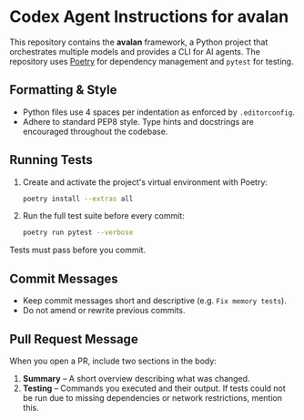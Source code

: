 # Codex Agent Instructions for avalan

This repository contains the **avalan** framework, a Python project that orchestrates multiple models and provides a CLI for AI agents.  The repository uses [Poetry](https://python-poetry.org/) for dependency management and `pytest` for testing.

## Formatting & Style

- Python files use 4 spaces per indentation as enforced by `.editorconfig`.
- Adhere to standard PEP8 style.  Type hints and docstrings are encouraged throughout the codebase.

## Running Tests

1. Create and activate the project's virtual environment with Poetry:

   ```bash
   poetry install --extras all
   ```

2. Run the full test suite before every commit:

   ```bash
   poetry run pytest --verbose
   ```

Tests must pass before you commit.

## Commit Messages

- Keep commit messages short and descriptive (e.g. `Fix memory tests`).
- Do not amend or rewrite previous commits.

## Pull Request Message

When you open a PR, include two sections in the body:

1. **Summary** – A short overview describing what was changed.
2. **Testing** – Commands you executed and their output.  If tests could not be run due to missing dependencies or network restrictions, mention this.

